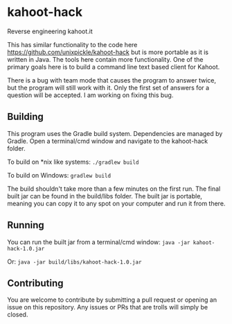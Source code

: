# kahoot-hack

Reverse engineering kahoot.it

This has similar functionality to the code here https://github.com/unixpickle/kahoot-hack but is more portable as it is written in Java. The tools here contain more functionality. One of the primary goals here is to build a command line text based client for Kahoot.

There is a bug with team mode that causes the program to answer twice, but the program will still work with it. Only the first set of answers for a question will be accepted. I am working on fixing this bug.

## Building

This program uses the Gradle build system. Dependencies are managed by Gradle. Open a terminal/cmd window and navigate to the kahoot-hack folder.

To build on \*nix like systems: `./gradlew build`

To build on Windows: `gradlew build`

The build shouldn't take more than a few minutes on the first run. The final built jar can be found in the build/libs folder. The built jar is portable, meaning you can copy it to any spot on your computer and run it from there.

## Running

You can run the built jar from a terminal/cmd window: `java -jar kahoot-hack-1.0.jar`

Or: `java -jar build/libs/kahoot-hack-1.0.jar`

## Contributing

You are welcome to contribute by submitting a pull request or opening an issue on this repository. Any issues or PRs that are trolls will simply be closed.

